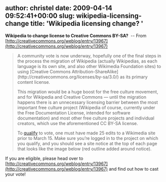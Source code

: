 author: christel
date: 2009-04-14 09:52:41+00:00
slug: wikipedia-licensing-change
title: 'Wikipedia licensing change? '
---


**Wikipedia to change license to Creative Commons BY-SA?**  -- From [http://creativecommons.org/weblog/entry/13967](http://creativecommons.org/weblog/entry/13967)


<blockquote>A community vote is now underway, hopefully one of the final steps in the process the migration of Wikipedia (actually Wikipedias, as each language is its own site, and also other Wikimedia Foundation sites) to using [Creative Commons Attribution-ShareAlike](http://creativecommons.org/licenses/by-sa/3.0/) as its primary content license.

This migration would be a huge boost for the free culture movement, and for Wikipedia and Creative Commons — until the migration happens there is an unnecessary licensing barrier between the most important free culture project (Wikipedia of course, currently under the Free Documentation License, intended for software documentation) and most other free culture projects and individual creators, which use the aforementioned CC BY-SA license.

To [qualify](http://meta.wikimedia.org/wiki/Licensing_update#Decision-making_process) to vote, one must have made 25 edits to a Wikimedia site prior to March 15. Make sure you’re logged in to the project on which you qualify, and you should see a site notice at the top of each page that looks like the image below (red outline added around notice).</blockquote>


If you are eligible, please head over to [http://creativecommons.org/weblog/entry/13967](http://creativecommons.org/weblog/entry/13967) and find out how to cast your vote!
